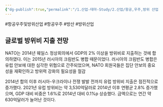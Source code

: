 ```yaml
---
{"dg-publish":true,"permalink":"/1.산업-테마-Study/2.산업/항공,우주,방위 산업/4.방위산업/항공우주 및 방위산업/","created":"2025-03-25T16:53:43.428+09:00","updated":"2025-06-26T17:16:33.921+09:00"}
---
```


#항공우주및방위산업 #항공우주 #방산 #방위산업 

## 글로벌 방위비 지출 전망

NATO는 2014년 웨일스 정상회의에서 GDP의 2% 이상을 방위비로 지출하는 것에 합의하였다. 이는 2015년 러시아의 크림반도 병합 때문이었다. 러시아의 크림반도 병합은 유럽 안보에 대한 심각한 위협으로 간주되었으며, NATO 회원국들은 집단 안보의 중요성을 재확인하고 방위력 강화의 필요성을 절감

2014년 합의 이후 러시아-우크라이나 전쟁 발발 전까지 유럽 방위비 지출은 점진적으로 증가했다. 2021년 유럽 방위비는 약 3,530억달러로 2014년 이후 연평균 2.8% 증가했으며, GDP 대비 비중은 1.6%로 2014년 대비 0.1%p 상승했다. 금액으로는 연간
약 630억달러가 늘어난 것이다.

